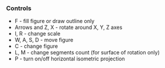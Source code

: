 ### Controls
- F - fill figure or draw outline only
- Arrows and Z, X - rotate around X, Y, Z axes
- I, R - change scale
- W, A, S, D - move figure
- C - change figure
- L, M - change segments count (for surface of rotation only)
- P - turn on/off horizontal isometric projection